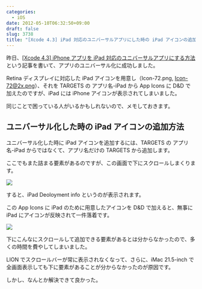 ```yaml
---
categories:
  - iOS
date: 2012-05-10T06:32:50+09:00
draft: false
slug: 3738
title: "[Xcode 4.3] iPad 対応のユニバーサルアプリにした時の iPad アイコンの追加方法"
---
```


昨日、[[Xcode 4.3] iPhone アプリを iPad 対応のユニバーサルアプリにする方法](http://rakuishi.com/archives/3733/)という記事を書いて、アプリのユニバーサル化に成功しました。

Retina ディスプレイに対応した iPad アイコンを用意し（Icon-72.png, Icon-72@2x.png）、それを TARGETS の アプリ名-iPad から App Icons に D&D で加えたのですが、iPad には iPhone アイコンが表示されてしまいました。

同じことで困っている人がいるかもしれないので、メモしておきます。

## ユニバーサル化した時の iPad アイコンの追加方法

ユニバーサル化した時に iPad アイコンを追加するには、TARGETS の アプリ名-iPad からではなくて、アプリ名だけの TARGETS から追加します。

ここでもまた詰まる要素があるのですが、この画面で下にスクロールしまくります。

![](/images/2012/05/3738_1.png)

すると、iPad Deoloyment info というのが表示されます。

この App Icons に iPad のために用意したアイコンを D&D で加えると、無事に iPad にアイコンが反映されて一件落着です。

![](/images/2012/05/3738_2.png)

下にこんなにスクロールして追加できる要素があるとは分からなかったので、多くの時間を費やしてしまいました。

LION でスクロールバーが常に表示されなくなって、さらに、iMac 21.5-inch で全画面表示しても下に要素があることが分からなかったのが原因です。

しかし、なんとか解決できて良かった。
